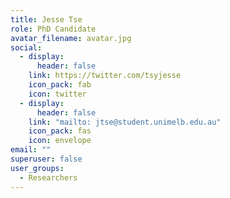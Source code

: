 ```yaml
---
title: Jesse Tse
role: PhD Candidate
avatar_filename: avatar.jpg
social:
  - display:
      header: false
    link: https://twitter.com/tsyjesse
    icon_pack: fab
    icon: twitter
  - display:
      header: false
    link: "mailto: jtse@student.unimelb.edu.au"
    icon_pack: fas
    icon: envelope
email: ""
superuser: false
user_groups:
  - Researchers
---
```

